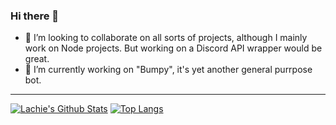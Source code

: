 ### Hi there 👋

- 👯 I’m looking to collaborate on all sorts of projects, although I mainly work on Node projects. But working on a Discord API wrapper would be great.
- 🔭 I’m currently working on "Bumpy", it's yet another general purrpose bot.

---




[![Lachie's Github Stats](https://github-readme-stats.vercel.app/api?username=Lachie-Source&show_icons=true&theme=radical)](https://github.com/anuraghazra/github-readme-stats)
[![Top Langs](https://github-readme-stats.vercel.app/api/top-langs/?username=Lachie-Source&theme=radical)](https://github.com/anuraghazra/github-readme-stats)
